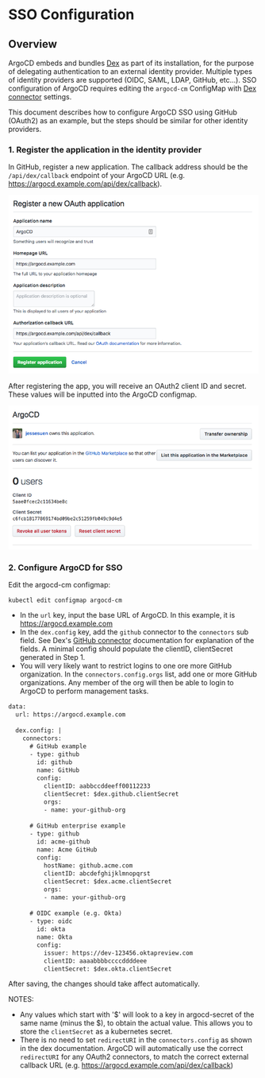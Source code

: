 # SSO Configuration

## Overview

ArgoCD embeds and bundles [Dex](https://github.com/coreos/dex) as part of its installation, for the
purpose of delegating authentication to an external identity provider. Multiple types of identity
providers are supported (OIDC, SAML, LDAP, GitHub, etc...). SSO configuration of ArgoCD requires
editing the `argocd-cm` ConfigMap with 
[Dex connector](https://github.com/coreos/dex/tree/master/Documentation/connectors) settings. 

This document describes how to configure ArgoCD SSO using GitHub (OAuth2) as an example, but the
steps should be similar for other identity providers.

### 1. Register the application in the identity provider

In GitHub, register a new application. The callback address should be the `/api/dex/callback`
endpoint of your ArgoCD URL (e.g. https://argocd.example.com/api/dex/callback).

![Register OAuth App](assets/register-app.png "Register OAuth App")

After registering the app, you will receive an OAuth2 client ID and secret. These values will be
inputted into the ArgoCD configmap.

![OAuth2 Client Config](assets/oauth2-config.png "OAuth2 Client Config")

### 2. Configure ArgoCD for SSO

Edit the argocd-cm configmap:
```
kubectl edit configmap argocd-cm
```

* In the `url` key, input the base URL of ArgoCD. In this example, it is https://argocd.example.com
* In the `dex.config` key, add the `github` connector to the `connectors` sub field. See Dex's
  [GitHub connector](https://github.com/coreos/dex/blob/master/Documentation/connectors/github.md)
  documentation for explanation of the fields. A minimal config should populate the clientID,
  clientSecret generated in Step 1.
* You will very likely want to restrict logins to one ore more GitHub organization. In the
  `connectors.config.orgs` list, add one or more GitHub organizations. Any member of the org will
  then be able to login to ArgoCD to perform management tasks.

```
data:
  url: https://argocd.example.com

  dex.config: |
    connectors:
      # GitHub example
      - type: github
        id: github
        name: GitHub
        config:
          clientID: aabbccddeeff00112233
          clientSecret: $dex.github.clientSecret
          orgs:
          - name: your-github-org

      # GitHub enterprise example
      - type: github
        id: acme-github
        name: Acme GitHub
        config:
          hostName: github.acme.com
          clientID: abcdefghijklmnopqrst
          clientSecret: $dex.acme.clientSecret
          orgs:
          - name: your-github-org

      # OIDC example (e.g. Okta)
      - type: oidc
        id: okta
        name: Okta
        config:
          issuer: https://dev-123456.oktapreview.com
          clientID: aaaabbbbccccddddeee
          clientSecret: $dex.okta.clientSecret
```

After saving, the changes should take affect automatically.

NOTES:
* Any values which start with '$' will look to a key in argocd-secret of the same name (minus the $),
  to obtain the actual value. This allows you to store the `clientSecret` as a kubernetes secret.
* There is no need to set `redirectURI` in the `connectors.config` as shown in the dex documentation.
  ArgoCD will automatically use the correct `redirectURI` for any OAuth2 connectors, to match the
  correct external callback URL (e.g. https://argocd.example.com/api/dex/callback)

